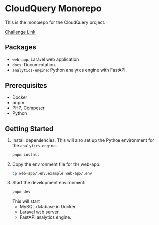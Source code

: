 # CloudQuery Monorepo

This is the monorepo for the CloudQuery project.

[Challenge Link](https://www.spaceappschallenge.org/2025/challenges/will-it-rain-on-my-parade/?tab=details)

## Packages

- `web-app`: Laravel web application.
- `docs`: Documentation.
- `analytics-engine`: Python analytics engine with FastAPI.

## Prerequisites

- Docker
- pnpm
- PHP, Composer
- Python

## Getting Started

1.  Install dependencies. This will also set up the Python environment for the `analytics-engine`.
    ```bash
    pnpm install
    ```
2.  Copy the environment file for the web-app:
    ```bash
    cp web-app/.env.example web-app/.env
    ```
3.  Start the development environment:
    ```bash
    pnpm dev
    ```
    This will start:
    - MySQL database in Docker.
    - Laravel web server.
    - FastAPI analytics engine.
